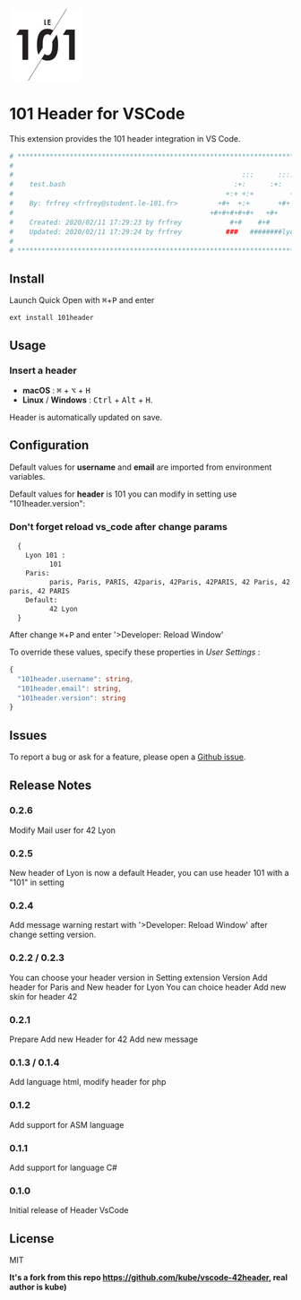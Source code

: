 <img
  src="https://raw.githubusercontent.com/AlexisVisco/vscode-101header/master/101.png"
  width=128>

# 101 Header for VSCode

This extension provides the 101 header integration in VS Code.

```bash
# **************************************************************************** #
#                                                                              #
#                                                         :::      ::::::::    #
#    test.bash                                          :+:      :+:    :+:    #
#                                                     +:+ +:+         +:+      #
#    By: frfrey <frfrey@student.le-101.fr>          +#+  +:+       +#+         #
#                                                 +#+#+#+#+#+   +#+            #
#    Created: 2020/02/11 17:29:23 by frfrey            #+#    #+#              #
#    Updated: 2020/02/11 17:29:24 by frfrey           ###   ########lyon.fr    #
#                                                                              #
# **************************************************************************** #

```

## Install

Launch Quick Open with <kbd>⌘</kbd>+<kbd>P</kbd> and enter
```
ext install 101header
```

## Usage

### Insert a header
 - **macOS** : <kbd>⌘</kbd> + <kbd>⌥</kbd> + <kbd>H</kbd>
 - **Linux** / **Windows** : <kbd>Ctrl</kbd> + <kbd>Alt</kbd> + <kbd>H</kbd>.

Header is automatically updated on save.


## Configuration

Default values for **username** and **email** are imported from environment variables.

Default values for **header** is 101 you can modify in setting
use "101header.version":

### Don't forget reload vs_code after change params

```Name avaible for header
  {
    Lyon 101 :
          101
    Paris:
          paris, Paris, PARIS, 42paris, 42Paris, 42PARIS, 42 Paris, 42 paris, 42 PARIS
    Default:
          42 Lyon
  }
```
After change <kbd>⌘</kbd>+<kbd>P</kbd> and enter '>Developer: Reload Window'

To override these values, specify these properties in *User Settings* :

```ts
{
  "101header.username": string,
  "101header.email": string,
  "101header.version": string
}
```


## Issues

To report a bug or ask for a feature, please open a [Github issue](https://github.com/Etheram68/Header101-Vscode/issues).


## Release Notes

### 0.2.6
Modify Mail user for 42 Lyon

### 0.2.5
New header of Lyon is now a default Header, you can use header 101 with a "101" in setting

### 0.2.4
Add message warning restart with '>Developer: Reload Window' after change setting version.

### 0.2.2 / 0.2.3
You can choose your header version in Setting extension Version
Add header for Paris and New header for Lyon
You can choice header
Add new skin for header 42

### 0.2.1
Prepare Add new Header for 42 Add new message

### 0.1.3 / 0.1.4
Add language html, modify header for php

### 0.1.2
Add support for ASM language

### 0.1.1
Add support for language C#

### 0.1.0
Initial release of Header VsCode

## License

MIT

**It's a fork from this repo https://github.com/kube/vscode-42header, real author is kube)**
